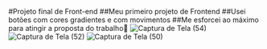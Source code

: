 #Projeto final de Front-end
##Meu primeiro projeto de Frontend
##Usei botões com cores gradientes e com movimentos
##Me esforcei ao máximo para atingir a proposta do trabalho🥰
![Captura de Tela (54)](https://github.com/user-attachments/assets/b40c605c-66c1-4dac-a4d8-3ac584d60d0e)
![Captura de Tela (52)](https://github.com/user-attachments/assets/b5f8600f-3b8c-4746-bb5a-5102c2fd2846)
![Captura de Tela (50)](https://github.com/user-attachments/assets/acf01677-8de5-42b1-a37b-f6f74e8b1a9d)
